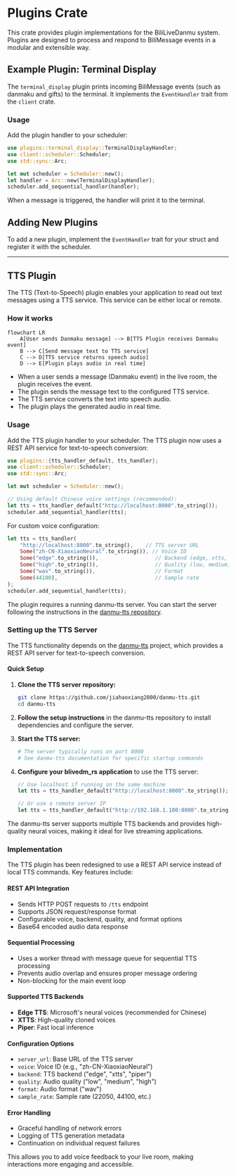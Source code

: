 # Plugins Crate

This crate provides plugin implementations for the BiliLiveDanmu system. Plugins are designed to process and respond to BiliMessage events in a modular and extensible way.

## Example Plugin: Terminal Display

The `terminal_display` plugin prints incoming BiliMessage events (such as danmaku and gifts) to the terminal. It implements the `EventHandler` trait from the `client` crate.

### Usage

Add the plugin handler to your scheduler:

```rust
use plugins::terminal_display::TerminalDisplayHandler;
use client::scheduler::Scheduler;
use std::sync::Arc;

let mut scheduler = Scheduler::new();
let handler = Arc::new(TerminalDisplayHandler);
scheduler.add_sequential_handler(handler);
```

When a message is triggered, the handler will print it to the terminal.

## Adding New Plugins

To add a new plugin, implement the `EventHandler` trait for your struct and register it with the scheduler.

---

## TTS Plugin

The TTS (Text-to-Speech) plugin enables your application to read out text messages using a TTS service. This service can be either local or remote.

### How it works

```mermaid
flowchart LR
    A[User sends Danmaku message] --> B[TTS Plugin receives Danmaku event]
    B --> C[Send message text to TTS service]
    C --> D[TTS service returns speech audio]
    D --> E[Plugin plays audio in real time]
```

- When a user sends a message (Danmaku event) in the live room, the plugin receives the event.
- The plugin sends the message text to the configured TTS service.
- The TTS service converts the text into speech audio.
- The plugin plays the generated audio in real time.

### Usage

Add the TTS plugin handler to your scheduler. The TTS plugin now uses a REST API service for text-to-speech conversion:

```rust
use plugins::{tts_handler_default, tts_handler};
use client::scheduler::Scheduler;
use std::sync::Arc;

let mut scheduler = Scheduler::new();

// Using default Chinese voice settings (recommended):
let tts = tts_handler_default("http://localhost:8000".to_string());
scheduler.add_sequential_handler(tts);
```

For custom voice configuration:

```rust
let tts = tts_handler(
    "http://localhost:8000".to_string(),    // TTS server URL
    Some("zh-CN-XiaoxiaoNeural".to_string()), // Voice ID
    Some("edge".to_string()),                  // Backend (edge, xtts, piper)
    Some("high".to_string()),                  // Quality (low, medium, high)
    Some("wav".to_string()),                   // Format
    Some(44100),                               // Sample rate
);
scheduler.add_sequential_handler(tts);
```

The plugin requires a running danmu-tts server. You can start the server following the instructions in the [danmu-tts repository](https://github.com/jiahaoxiang2000/danmu-tts).

### Setting up the TTS Server

The TTS functionality depends on the [danmu-tts](https://github.com/jiahaoxiang2000/danmu-tts) project, which provides a REST API server for text-to-speech conversion.

#### Quick Setup

1. **Clone the TTS server repository:**
   ```bash
   git clone https://github.com/jiahaoxiang2000/danmu-tts.git
   cd danmu-tts
   ```

2. **Follow the setup instructions** in the danmu-tts repository to install dependencies and configure the server.

3. **Start the TTS server:**
   ```bash
   # The server typically runs on port 8000
   # See danmu-tts documentation for specific startup commands
   ```

4. **Configure your blivedm_rs application** to use the TTS server:
   ```rust
   // Use localhost if running on the same machine
   let tts = tts_handler_default("http://localhost:8000".to_string());
   
   // Or use a remote server IP
   let tts = tts_handler_default("http://192.168.1.100:8000".to_string());
   ```

The danmu-tts server supports multiple TTS backends and provides high-quality neural voices, making it ideal for live streaming applications.

### Implementation

The TTS plugin has been redesigned to use a REST API service instead of local TTS commands. Key features include:

#### REST API Integration
- Sends HTTP POST requests to `/tts` endpoint
- Supports JSON request/response format
- Configurable voice, backend, quality, and format options
- Base64 encoded audio data response

#### Sequential Processing
- Uses a worker thread with message queue for sequential TTS processing
- Prevents audio overlap and ensures proper message ordering
- Non-blocking for the main event loop

#### Supported TTS Backends
- **Edge TTS**: Microsoft's neural voices (recommended for Chinese)
- **XTTS**: High-quality cloned voices
- **Piper**: Fast local inference

#### Configuration Options
- `server_url`: Base URL of the TTS server
- `voice`: Voice ID (e.g., "zh-CN-XiaoxiaoNeural")
- `backend`: TTS backend ("edge", "xtts", "piper")
- `quality`: Audio quality ("low", "medium", "high")
- `format`: Audio format ("wav")
- `sample_rate`: Sample rate (22050, 44100, etc.)

#### Error Handling
- Graceful handling of network errors
- Logging of TTS generation metadata
- Continuation on individual request failures

This allows you to add voice feedback to your live room, making interactions more engaging and accessible.